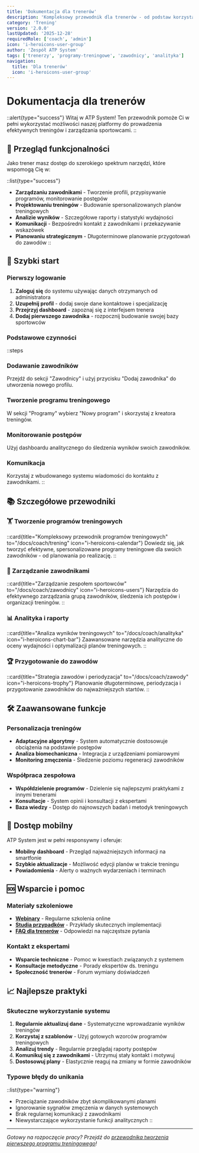 ```yaml
---
title: 'Dokumentacja dla trenerów'
description: 'Kompleksowy przewodnik dla trenerów - od podstaw korzystania z systemu po zaawansowane funkcje analityczne'
category: 'Trening'
version: '2.0.0'
lastUpdated: '2025-12-28'
requiredRole: ['coach', 'admin']
icon: 'i-heroicons-user-group'
author: 'Zespół ATP System'
tags: ['trenerzy', 'programy-treningowe', 'zawodnicy', 'analityka']
navigation:
  title: 'Dla trenerów'
  icon: 'i-heroicons-user-group'
---
```


# Dokumentacja dla trenerów

::alert{type="success"}
Witaj w ATP System! Ten przewodnik pomoże Ci w pełni wykorzystać możliwości naszej platformy do prowadzenia efektywnych treningów i zarządzania sportowcami.
::

## 🎯 Przegląd funkcjonalności

Jako trener masz dostęp do szerokiego spektrum narzędzi, które wspomogą Cię w:

::list{type="success"}
- **Zarządzaniu zawodnikami** - Tworzenie profili, przypisywanie programów, monitorowanie postępów
- **Projektowaniu treningów** - Budowanie spersonalizowanych planów treningowych
- **Analizie wyników** - Szczegółowe raporty i statystyki wydajności
- **Komunikacji** - Bezpośredni kontakt z zawodnikami i przekazywanie wskazówek
- **Planowaniu strategicznym** - Długoterminowe planowanie przygotowań do zawodów
::

## 🚀 Szybki start

### Pierwszy logowanie
1. **Zaloguj się** do systemu używając danych otrzymanych od administratora
2. **Uzupełnij profil** - dodaj swoje dane kontaktowe i specjalizację
3. **Przejrzyj dashboard** - zapoznaj się z interfejsem trenera
4. **Dodaj pierwszego zawodnika** - rozpocznij budowanie swojej bazy sportowców

### Podstawowe czynności
::steps
### Dodawanie zawodników
Przejdź do sekcji "Zawodnicy" i użyj przycisku "Dodaj zawodnika" do utworzenia nowego profilu.

### Tworzenie programu treningowego  
W sekcji "Programy" wybierz "Nowy program" i skorzystaj z kreatora treningów.

### Monitorowanie postępów
Użyj dashboardu analitycznego do śledzenia wyników swoich zawodników.

### Komunikacja
Korzystaj z wbudowanego systemu wiadomości do kontaktu z zawodnikami.
::

## 📚 Szczegółowe przewodniki

### 🏋️ Tworzenie programów treningowych
::card{title="Kompleksowy przewodnik programów treningowych" to="/docs/coach/trening" icon="i-heroicons-calendar"}
Dowiedz się, jak tworzyć efektywne, spersonalizowane programy treningowe dla swoich zawodników - od planowania po realizację.
::

### 👥 Zarządzanie zawodnikami
::card{title="Zarządzanie zespołem sportowców" to="/docs/coach/zawodnicy" icon="i-heroicons-users"}
Narzędzia do efektywnego zarządzania grupą zawodników, śledzenia ich postępów i organizacji treningów.
::

### 📊 Analityka i raporty  
::card{title="Analiza wyników treningowych" to="/docs/coach/analityka" icon="i-heroicons-chart-bar"}
Zaawansowane narzędzia analityczne do oceny wydajności i optymalizacji planów treningowych.
::

### 🏆 Przygotowanie do zawodów
::card{title="Strategia zawodów i periodyzacja" to="/docs/coach/zawody" icon="i-heroicons-trophy"}
Planowanie długoterminowe, periodyzacja i przygotowanie zawodników do najważniejszych startów.
::

## 🛠️ Zaawansowane funkcje

### Personalizacja treningów
- **Adaptacyjne algorytmy** - System automatycznie dostosowuje obciążenia na podstawie postępów
- **Analiza biomechaniczna** - Integracja z urządzeniami pomiarowymi
- **Monitoring zmęczenia** - Śledzenie poziomu regeneracji zawodników

### Współpraca zespołowa
- **Współdzielenie programów** - Dzielenie się najlepszymi praktykami z innymi trenerami
- **Konsultacje** - System opinii i konsultacji z ekspertami
- **Baza wiedzy** - Dostęp do najnowszych badań i metodyk treningowych

## 📱 Dostęp mobilny

ATP System jest w pełni responsywny i oferuje:
- **Mobilny dashboard** - Przegląd najważniejszych informacji na smartfonie
- **Szybkie aktualizacje** - Możliwość edycji planów w trakcie treningu
- **Powiadomienia** - Alerty o ważnych wydarzeniach i terminach

## 🆘 Wsparcie i pomoc

### Materiały szkoleniowe
- **[Webinary](/docs/coach/webinary)** - Regularne szkolenia online
- **[Studia przypadków](/docs/coach/przypadki)** - Przykłady skutecznych implementacji
- **[FAQ dla trenerów](/docs/coach/faq)** - Odpowiedzi na najczęstsze pytania

### Kontakt z ekspertami
- **Wsparcie techniczne** - Pomoc w kwestiach związanych z systemem
- **Konsultacje metodyczne** - Porady ekspertów ds. treningu
- **Społeczność trenerów** - Forum wymiany doświadczeń

## 📈 Najlepsze praktyki

### Skuteczne wykorzystanie systemu
1. **Regularnie aktualizuj dane** - Systematyczne wprowadzanie wyników treningów
2. **Korzystaj z szablonów** - Użyj gotowych wzorców programów treningowych
3. **Analizuj trendy** - Regularnie przeglądaj raporty postępów
4. **Komunikuj się z zawodnikami** - Utrzymuj stały kontakt i motywuj
5. **Dostosowuj plany** - Elastycznie reaguj na zmiany w formie zawodników

### Typowe błędy do unikania
::list{type="warning"}
- Przeciążanie zawodników zbyt skomplikowanymi planami
- Ignorowanie sygnałów zmęczenia w danych systemowych
- Brak regularnej komunikacji z zawodnikami
- Niewystarczające wykorzystanie funkcji analitycznych
::

---

*Gotowy na rozpoczęcie pracy? Przejdź do [przewodnika tworzenia pierwszego programu treningowego](/docs/coach/trening)!*